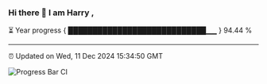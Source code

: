 ### Hi there 👋 I am Harry , 

⏳ Year progress { ████████████████████████████▁▁ } 94.44 %

---

⏰ Updated on Wed, 11 Dec 2024 15:34:50 GMT

![Progress Bar CI](https://github.com/duykhang68/duykhang68/workflows/Progress%20Bar%20CI/badge.svg)
